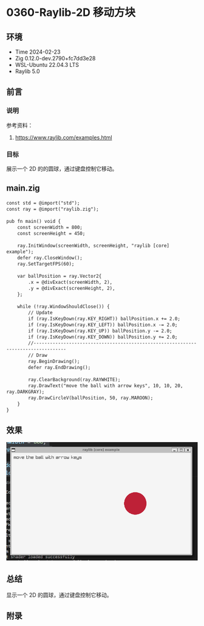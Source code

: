 # 0360-Raylib-2D 移动方块

## 环境

- Time 2024-02-23
- Zig 0.12.0-dev.2790+fc7dd3e28
- WSL-Ubuntu 22.04.3 LTS
- Raylib 5.0

## 前言

### 说明

参考资料：

1. <https://www.raylib.com/examples.html>

### 目标

展示一个 2D 的的圆球，通过键盘控制它移动。

## main.zig

```zig
const std = @import("std");
const ray = @import("raylib.zig");

pub fn main() void {
    const screenWidth = 800;
    const screenHeight = 450;

    ray.InitWindow(screenWidth, screenHeight, "raylib [core] example");
    defer ray.CloseWindow();
    ray.SetTargetFPS(60);

    var ballPosition = ray.Vector2{
        .x = @divExact(screenWidth, 2),
        .y = @divExact(screenHeight, 2),
    };

    while (!ray.WindowShouldClose()) {
        // Update
        if (ray.IsKeyDown(ray.KEY_RIGHT)) ballPosition.x += 2.0;
        if (ray.IsKeyDown(ray.KEY_LEFT)) ballPosition.x -= 2.0;
        if (ray.IsKeyDown(ray.KEY_UP)) ballPosition.y -= 2.0;
        if (ray.IsKeyDown(ray.KEY_DOWN)) ballPosition.y += 2.0;
        //----------------------------------------------------------------------------------
        // Draw
        ray.BeginDrawing();
        defer ray.EndDrawing();

        ray.ClearBackground(ray.RAYWHITE);
        ray.DrawText("move the ball with arrow keys", 10, 10, 20, ray.DARKGRAY);
        ray.DrawCircleV(ballPosition, 50, ray.MAROON);
    }
}
```

## 效果

![2D 方块移动][1]

## 总结

显示一个 2D 的圆球，通过键盘控制它移动。

[1]: images/raylib-2d-move.png

## 附录
